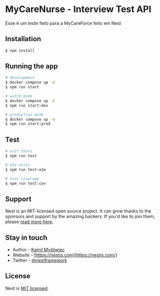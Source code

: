# MyCareNurse - Interview Test API

Esse é um teste feito para a MyCareForce feito em Nest

## Installation

```bash
$ npm install
```

## Running the app

```bash
# development
$ docker compose up -d
$ npm run start

# watch mode
$ docker compose up -d
$ npm run start:dev

# production mode
$ docker compose up -d
$ npm run start:prod
```

## Test

```bash
# unit tests
$ npm run test

# e2e tests
$ npm run test:e2e

# test coverage
$ npm run test:cov
```

## Support

Nest is an MIT-licensed open source project. It can grow thanks to the sponsors and support by the amazing backers. If you'd like to join them, please [read more here](https://docs.nestjs.com/support).

## Stay in touch

- Author - [Kamil Myśliwiec](https://kamilmysliwiec.com)
- Website - [https://nestjs.com](https://nestjs.com/)
- Twitter - [@nestframework](https://twitter.com/nestframework)

## License

Nest is [MIT licensed](LICENSE).
